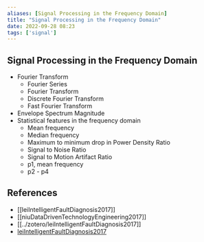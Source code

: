 ```yaml
---
aliases: [Signal Processing in the Frequency Domain]
title: "Signal Processing in the Frequency Domain"
date: 2022-09-28 08:23
tags: ['signal']
---
```


## Signal Processing in the Frequency Domain
- Fourier Transform
  - Fourier Series
  - Fourier Transform
  - Discrete Fourier Transform
  - Fast Fourier Transform
- Envelope Spectrum Magnitude
- Statistical features in the frequency domain
  - Mean frequency
  - Median frequency
  - Maximum to minimum drop in Power Density Ratio
  - Signal to Noise Ratio
  - Signal to Motion Artifact Ratio
  - p1, mean frequency
  - p2 - p4

## References
- [[leiIntelligentFaultDiagnosis2017]]
- [[niuDataDrivenTechnologyEngineering2017]]
- [[../zotero/leiIntelligentFaultDiagnosis2017]]
- [leiIntelligentFaultDiagnosis2017](../zotero/leiIntelligentFaultDiagnosis2017.md)
